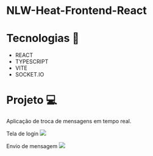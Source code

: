 # NLW-Heat-Frontend-React

# Tecnologias 🤖

- REACT
- TYPESCRIPT
- VITE
- SOCKET.IO

# Projeto 💻

Aplicação de troca de mensagens em tempo real.

Tela de login
<img src="https://i.imgur.com/iLdA93v.png"/>

Envio de mensagem
<img src="https://i.imgur.com/eqbkfVi.png"/>

